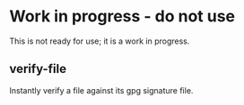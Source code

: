 # Work in progress - do not use

This is not ready for use; it is a work in progress.

## verify-file

Instantly verify a file against its gpg signature file.
